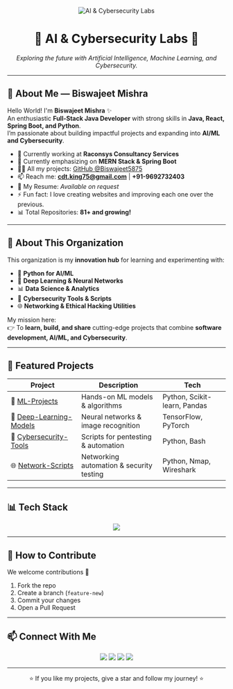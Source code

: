 <!-- Banner / Cover Image -->
<p align="center">
  <img src="https://raw.githubusercontent.com/your-org-name/.github/main/profile/banner.png" alt="AI & Cybersecurity Labs" />
</p>

<h1 align="center">🤖 AI & Cybersecurity Labs 🔐</h1>

<p align="center">
  <em>Exploring the future with Artificial Intelligence, Machine Learning, and Cybersecurity.</em>
</p>

---

## 👋 About Me — Biswajeet Mishra

Hello World! I'm **Biswajeet Mishra** ✨  
An enthusiastic **Full-Stack Java Developer** with strong skills in **Java, React, Spring Boot, and Python**.  
I’m passionate about building impactful projects and expanding into **AI/ML and Cybersecurity**.  

- 🔭 Currently working at **Raconsys Consultancy Services**  
- 🌱 Currently emphasizing on **MERN Stack & Spring Boot**  
- 👨‍💻 All my projects: [GitHub @Biswajeet5875](https://github.com/Biswajeet5875)  
- 📫 Reach me: **cdt.king75@gmail.com** | **+91-9692732403**  
- 📄 My Resume: *Available on request*  
- ⚡ Fun fact: I love creating websites and improving each one over the previous.  
- 📊 Total Repositories: **81+ and growing!**

---

## 🚀 About This Organization
This organization is my **innovation hub** for learning and experimenting with:  

- 🐍 **Python for AI/ML**  
- 🤖 **Deep Learning & Neural Networks**  
- 📊 **Data Science & Analytics**  
- 🔐 **Cybersecurity Tools & Scripts**  
- 🌐 **Networking & Ethical Hacking Utilities**  

My mission here:  
👉 To **learn, build, and share** cutting-edge projects that combine **software development, AI/ML, and Cybersecurity**.  

---

## 📂 Featured Projects

| Project | Description | Tech |
|---------|-------------|------|
| 🧠 [ML-Projects](https://github.com/your-org-name/ml-projects) | Hands-on ML models & algorithms | Python, Scikit-learn, Pandas |
| 🤖 [Deep-Learning-Models](https://github.com/your-org-name/deep-learning-models) | Neural networks & image recognition | TensorFlow, PyTorch |
| 🔐 [Cybersecurity-Tools](https://github.com/your-org-name/cybersecurity-tools) | Scripts for pentesting & automation | Python, Bash |
| 🌐 [Network-Scripts](https://github.com/your-org-name/network-scripts) | Networking automation & security testing | Python, Nmap, Wireshark |

---

## 📊 Tech Stack

<p align="center">
  <img src="https://skillicons.dev/icons?i=java,spring,react,nodejs,python,tensorflow,pytorch,sklearn,mongodb,mysql,postgres,html,css,js,git,github,linux" />
</p>

---

## 🤝 How to Contribute
We welcome contributions 🚀  
1. Fork the repo  
2. Create a branch (`feature-new`)  
3. Commit your changes  
4. Open a Pull Request  

---

## 📫 Connect With Me
<p align="center">
  <a href="https://github.com/Biswajeet5875"><img src="https://img.shields.io/badge/GitHub-%2312100E.svg?&style=for-the-badge&logo=github&logoColor=white" /></a>
  <a href="https://linkedin.com/in/your-linkedin"><img src="https://img.shields.io/badge/LinkedIn-%230077B5.svg?&style=for-the-badge&logo=linkedin&logoColor=white" /></a>
  <a href="mailto:cdt.king75@gmail.com"><img src="https://img.shields.io/badge/Email-D14836?&style=for-the-badge&logo=gmail&logoColor=white" /></a>
  <a href="https://x.com/biswajeet_75"><img src="https://img.shields.io/badge/Twitter-%231DA1F2.svg?&style=for-the-badge&logo=twitter&logoColor=white" /></a>
</p>

---

<p align="center">⭐ If you like my projects, give a star and follow my journey! ⭐</p>
